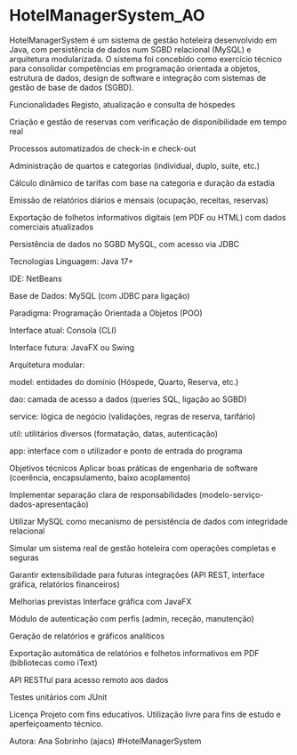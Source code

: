 # HotelManagerSystem_AO
HotelManagerSystem é um sistema de gestão hoteleira desenvolvido em Java, com persistência de dados num SGBD relacional (MySQL) e arquitetura modularizada. O sistema foi concebido como exercício técnico para consolidar competências em programação orientada a objetos, estrutura de dados, design de software e integração com sistemas de gestão de base de dados (SGBD).

Funcionalidades
Registo, atualização e consulta de hóspedes

Criação e gestão de reservas com verificação de disponibilidade em tempo real

Processos automatizados de check-in e check-out

Administração de quartos e categorias (individual, duplo, suite, etc.)

Cálculo dinâmico de tarifas com base na categoria e duração da estadia

Emissão de relatórios diários e mensais (ocupação, receitas, reservas)

Exportação de folhetos informativos digitais (em PDF ou HTML) com dados comerciais atualizados

Persistência de dados no SGBD MySQL, com acesso via JDBC

Tecnologias
Linguagem: Java 17+

IDE: NetBeans

Base de Dados: MySQL (com JDBC para ligação)

Paradigma: Programação Orientada a Objetos (POO)

Interface atual: Consola (CLI)

Interface futura: JavaFX ou Swing

Arquitetura modular:

model: entidades do domínio (Hóspede, Quarto, Reserva, etc.)

dao: camada de acesso a dados (queries SQL, ligação ao SGBD)

service: lógica de negócio (validações, regras de reserva, tarifário)

util: utilitários diversos (formatação, datas, autenticação)

app: interface com o utilizador e ponto de entrada do programa

Objetivos técnicos
Aplicar boas práticas de engenharia de software (coerência, encapsulamento, baixo acoplamento)

Implementar separação clara de responsabilidades (modelo-serviço-dados-apresentação)

Utilizar MySQL como mecanismo de persistência de dados com integridade relacional

Simular um sistema real de gestão hoteleira com operações completas e seguras

Garantir extensibilidade para futuras integrações (API REST, interface gráfica, relatórios financeiros)

Melhorias previstas
Interface gráfica com JavaFX

Módulo de autenticação com perfis (admin, receção, manutenção)

Geração de relatórios e gráficos analíticos

Exportação automática de relatórios e folhetos informativos em PDF (bibliotecas como iText)

API RESTful para acesso remoto aos dados

Testes unitários com JUnit

Licença
Projeto com fins educativos. Utilização livre para fins de estudo e aperfeiçoamento técnico.

Autora: Ana Sobrinho (ajacs)
#HotelManagerSystem
